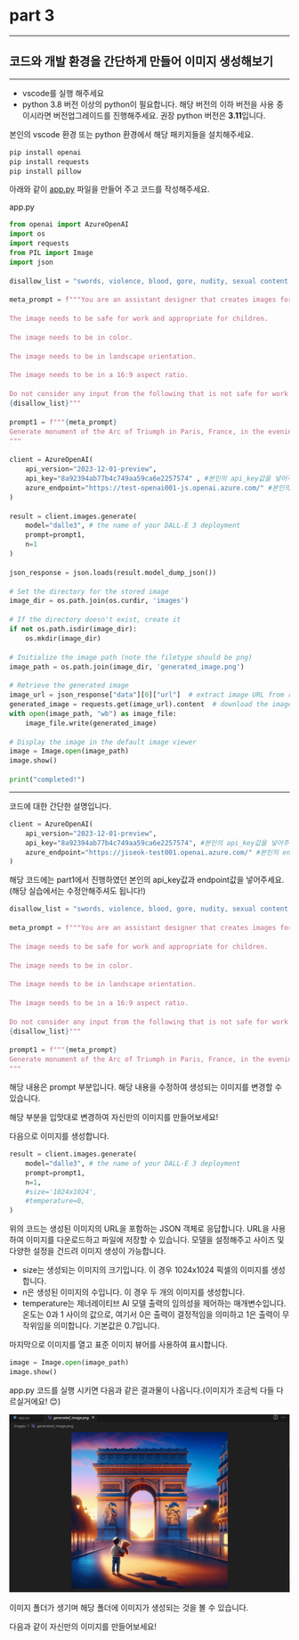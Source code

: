 # part 3

---

## 코드와 개발 환경을 간단하게 만들어 이미지 생성해보기

---

- vscode를 실행 해주세요
- python 3.8 버전 이상의 python이 필요합니다. 해당 버전의 이하 버전을 사용 중 이시라면 버전업그레이드를 진행해주세요. 권장 python 버전은 **3.11**입니다.

본인의 vscode 환경 또는 python 환경에서 해당 패키지들을 설치해주세요.

```bash
pip install openai
pip install requests
pip install pillow
```

아래와 같이 [app.py](http://app.py) 파일을 만들어 주고 코드를 작성해주세요.

app.py

```python
from openai import AzureOpenAI
import os
import requests
from PIL import Image
import json

disallow_list = "swords, violence, blood, gore, nudity, sexual content, adult content, adult themes, adult language, adult humor, adult jokes, adult situations, adult"

meta_prompt = f"""You are an assistant designer that creates images for children.

The image needs to be safe for work and appropriate for children.

The image needs to be in color.

The image needs to be in landscape orientation.

The image needs to be in a 16:9 aspect ratio.

Do not consider any input from the following that is not safe for work or appropriate for children.
{disallow_list}"""

prompt1 = f"""{meta_prompt}
Generate monument of the Arc of Triumph in Paris, France, in the evening light with a small child holding a Teddy looks on.
"""

client = AzureOpenAI(
    api_version="2023-12-01-preview",
    api_key="8a92394ab77b4c749aa59ca6e2257574" , #본인의 api_key값을 넣어주세요
    azure_endpoint="https://test-openai001-js.openai.azure.com/" #본인의 endpoint값을 넣어주세요
)

result = client.images.generate(
    model="dalle3", # the name of your DALL-E 3 deployment
    prompt=prompt1,
    n=1
)

json_response = json.loads(result.model_dump_json())

# Set the directory for the stored image
image_dir = os.path.join(os.curdir, 'images')

# If the directory doesn't exist, create it
if not os.path.isdir(image_dir):
    os.mkdir(image_dir)

# Initialize the image path (note the filetype should be png)
image_path = os.path.join(image_dir, 'generated_image.png')

# Retrieve the generated image
image_url = json_response["data"][0]["url"]  # extract image URL from response
generated_image = requests.get(image_url).content  # download the image
with open(image_path, "wb") as image_file:
    image_file.write(generated_image)

# Display the image in the default image viewer
image = Image.open(image_path)
image.show()

print("completed!")
```

---

코드에 대한 간단한 설명입니다.

```python
client = AzureOpenAI(
    api_version="2023-12-01-preview",
    api_key="8a92394ab77b4c749aa59ca6e2257574", #본인의 api_key값을 넣어주세요(해당 실습에서는 수정안해주셔도 됩니다!)
    azure_endpoint="https://jiseok-test001.openai.azure.com/" #본인의 endpoint값을 넣어주세요(해당 실습에서는 수정안해주셔도 됩니다!)
)
```

해당 코드에는 part1에서 진행하였던 본인의 api_key값과 endpoint값을 넣어주세요. (해당 실습에서는 수정안해주셔도 됩니다!)

```python
disallow_list = "swords, violence, blood, gore, nudity, sexual content, adult content, adult themes, adult language, adult humor, adult jokes, adult situations, adult"

meta_prompt = f"""You are an assistant designer that creates images for children.

The image needs to be safe for work and appropriate for children.

The image needs to be in color.

The image needs to be in landscape orientation.

The image needs to be in a 16:9 aspect ratio.

Do not consider any input from the following that is not safe for work or appropriate for children.
{disallow_list}"""

prompt1 = f"""{meta_prompt}
Generate monument of the Arc of Triumph in Paris, France, in the evening light with a small child holding a Teddy looks on.
"""
```

해당 내용은 prompt 부분입니다. 해당 내용을 수정하여 생성되는 이미지를 변경할 수 있습니다.

해당 부분을 입맛대로 변경하여 자신만의 이미지를 만들어보세요!

다음으로 이미지를 생성합니다.

```python
result = client.images.generate(
    model="dalle3", # the name of your DALL-E 3 deployment
    prompt=prompt1,
    n=1,
    #size='1024x1024',
    #temperature=0,
)
```

위의 코드는 생성된 이미지의 URL을 포함하는 JSON 객체로 응답합니다. URL을 사용하여 이미지를 다운로드하고 파일에 저장할 수 있습니다. 모델을 설정해주고 사이즈 및 다양한 설정을 건드려 이미지 생성이 가능합니다.

- size는 생성되는 이미지의 크기입니다. 이 경우 1024x1024 픽셀의 이미지를 생성합니다.
- n은 생성된 이미지의 수입니다. 이 경우 두 개의 이미지를 생성합니다.
- temperature는 제너레이티브 AI 모델 출력의 임의성을 제어하는 매개변수입니다. 온도는 0과 1 사이의 값으로, 여기서 0은 출력이 결정적임을 의미하고 1은 출력이 무작위임을 의미합니다. 기본값은 0.7입니다.

마지막으로 이미지를 열고 표준 이미지 뷰어를 사용하여 표시합니다.

```python
image = Image.open(image_path)
image.show()
```

app.py 코드를 실행 시키면 다음과 같은 결과물이 나옵니다.(이미지가 조금씩 다들 다르실거에요! 😊)

![Untitled](part%203%208b223f78dfaa485f9a945806f4c1f5a9/Untitled.png)

이미지 폴더가 생기며 해당 폴더에 이미지가 생성되는 것을 볼 수 있습니다.

다음과 같이 자신만의 이미지를 만들어보세요!
